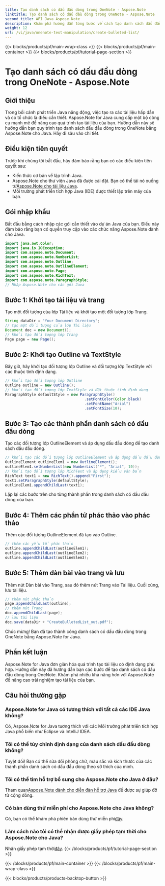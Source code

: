 ```yaml
---
title: Tạo danh sách có dấu đầu dòng trong OneNote - Aspose.Note
linktitle: Tạo danh sách có dấu đầu dòng trong OneNote - Aspose.Note
second_title: API Java Aspose.Note
description: Khám phá hướng dẫn từng bước về cách tạo danh sách dấu đầu dòng trong OneNote bằng Aspose.Note for Java. Nâng cao việc tạo tài liệu của bạn một cách dễ dàng.
weight: 12
url: /vi/java/onenote-text-manipulation/create-bulleted-list/
---
```


{{< blocks/products/pf/main-wrap-class >}}
{{< blocks/products/pf/main-container >}}
{{< blocks/products/pf/tutorial-page-section >}}

# Tạo danh sách có dấu đầu dòng trong OneNote - Aspose.Note

## Giới thiệu
Trong bối cảnh phát triển Java năng động, việc tạo ra các tài liệu hấp dẫn và có tổ chức là điều cần thiết. Aspose.Note for Java cung cấp một bộ công cụ mạnh mẽ để nâng cao quá trình tạo tài liệu của bạn. Hướng dẫn này sẽ hướng dẫn bạn quy trình tạo danh sách dấu đầu dòng trong OneNote bằng Aspose.Note cho Java. Hãy đi sâu vào chi tiết.
## Điều kiện tiên quyết
Trước khi chúng tôi bắt đầu, hãy đảm bảo rằng bạn có các điều kiện tiên quyết sau:
- Kiến thức cơ bản về lập trình Java.
-  Aspose.Note cho thư viện Java đã được cài đặt. Bạn có thể tải nó xuống từ[Aspose.Note cho tài liệu Java](https://reference.aspose.com/note/java/).
- Môi trường phát triển tích hợp Java (IDE) được thiết lập trên máy của bạn.
## Gói nhập khẩu
Bắt đầu bằng cách nhập các gói cần thiết vào dự án Java của bạn. Điều này đảm bảo rằng bạn có quyền truy cập vào các chức năng Aspose.Note dành cho Java.
```java
import java.awt.Color;
import java.io.IOException;
import com.aspose.note.Document;
import com.aspose.note.NumberList;
import com.aspose.note.Outline;
import com.aspose.note.OutlineElement;
import com.aspose.note.Page;
import com.aspose.note.RichText;
import com.aspose.note.ParagraphStyle;
// Nhập Aspose.Note cho các gói Java
```
## Bước 1: Khởi tạo tài liệu và trang
Tạo một đối tượng của lớp Tài liệu và khởi tạo một đối tượng lớp Trang.
```java
String dataDir = "Your Document Directory";
// tạo một đối tượng của lớp Tài liệu
Document doc = new Document();
// khởi tạo đối tượng lớp Trang
Page page = new Page();
```
## Bước 2: Khởi tạo Outline và TextStyle
Bây giờ, hãy khởi tạo đối tượng lớp Outline và đối tượng lớp TextStyle với các thuộc tính định dạng.
```java
// khởi tạo đối tượng lớp Outline
Outline outline = new Outline();
// khởi tạo đối tượng lớp TextStyle và đặt thuộc tính định dạng
ParagraphStyle defaultStyle = new ParagraphStyle()
                                    .setFontColor(Color.black)
                                    .setFontName("Arial")
                                    .setFontSize(10);
```
## Bước 3: Tạo các thành phần danh sách có dấu đầu dòng
Tạo các đối tượng lớp OutlineElement và áp dụng dấu đầu dòng để tạo danh sách dấu đầu dòng.
```java
// khởi tạo các đối tượng lớp OutlineElement và áp dụng dấu đầu dòng
OutlineElement outlineElem1 = new OutlineElement();
outlineElem1.setNumberList(new NumberList("*", "Arial", 10));
// khởi tạo đối tượng lớp RichText và áp dụng kiểu văn bản
RichText text1 = new RichText().append("First");
text1.setParagraphStyle(defaultStyle);
outlineElem1.appendChildLast(text1);
```
Lặp lại các bước trên cho từng thành phần trong danh sách có dấu đầu dòng của bạn.
## Bước 4: Thêm các phần tử phác thảo vào phác thảo
Thêm các đối tượng OutlineElement đã tạo vào Outline.
```java
// thêm các yếu tố phác thảo
outline.appendChildLast(outlineElem1);
outline.appendChildLast(outlineElem2);
outline.appendChildLast(outlineElem3);
```
## Bước 5: Thêm dàn bài vào trang và lưu
Thêm nút Dàn bài vào Trang, sau đó thêm nút Trang vào Tài liệu. Cuối cùng, lưu tài liệu.
```java
// thêm nút phác thảo
page.appendChildLast(outline);
// thêm nút Trang
doc.appendChildLast(page);
// lưu tài liệu
doc.save(dataDir + "CreateBulletedList_out.pdf");
```
Chúc mừng! Bạn đã tạo thành công danh sách có dấu đầu dòng trong OneNote bằng Aspose.Note for Java.
## Phần kết luận
Aspose.Note for Java đơn giản hóa quá trình tạo tài liệu có định dạng phù hợp. Hướng dẫn này đã hướng dẫn bạn các bước để tạo danh sách có dấu đầu dòng trong OneNote. Khám phá nhiều khả năng hơn với Aspose.Note để nâng cao trải nghiệm tạo tài liệu của bạn.
## Câu hỏi thường gặp
### Aspose.Note for Java có tương thích với tất cả các IDE Java không?
Có, Aspose.Note for Java tương thích với các Môi trường phát triển tích hợp Java phổ biến như Eclipse và IntelliJ IDEA.
### Tôi có thể tùy chỉnh định dạng của danh sách dấu đầu dòng không?
Tuyệt đối! Bạn có thể sửa đổi phông chữ, màu sắc và kích thước của các thành phần danh sách có dấu đầu dòng theo sở thích của mình.
### Tôi có thể tìm hỗ trợ bổ sung cho Aspose.Note cho Java ở đâu?
 Tham quan[Aspose.Note dành cho diễn đàn hỗ trợ Java](https://forum.aspose.com/c/note/28) để được sự giúp đỡ từ cộng đồng.
### Có bản dùng thử miễn phí cho Aspose.Note cho Java không?
 Có, bạn có thể khám phá phiên bản dùng thử miễn phí[đây](https://releases.aspose.com/).
### Làm cách nào tôi có thể nhận được giấy phép tạm thời cho Aspose.Note cho Java?
 Nhận giấy phép tạm thời[đây](https://purchase.aspose.com/temporary-license/).
{{< /blocks/products/pf/tutorial-page-section >}}

{{< /blocks/products/pf/main-container >}}
{{< /blocks/products/pf/main-wrap-class >}}

{{< blocks/products/products-backtop-button >}}
